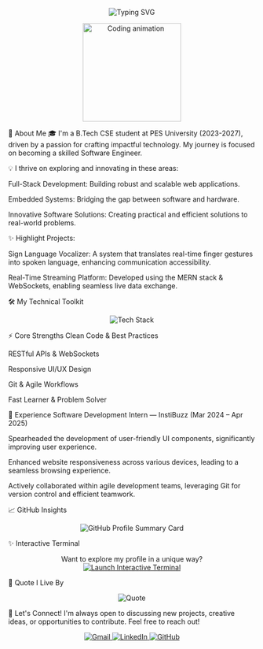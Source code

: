 <p align="center">
<img src="https://readme-typing-svg.demolab.com?font=Fira+Code&weight=600&size=28&pause=1000&color=36BCF7&center=true&vCenter=true&width=900&height=50&lines=$+whoami;Hey+there+%F0%9F%91%8B;I'm+Rohan-134v;Software+Developer+%7C+Innovator;Welcome+to+my+GitHub+space!" alt="Typing SVG" />
</p>

<p align="center">
<img src="https://media.giphy.com/media/26tn33aiTi1jkl6H6/giphy.gif" width="200" alt="Coding animation" />
</p>

🚀 About Me
🎓 I'm a B.Tech CSE student at PES University (2023-2027), driven by a passion for crafting impactful technology. My journey is focused on becoming a skilled Software Engineer.

💡 I thrive on exploring and innovating in these areas:

Full-Stack Development: Building robust and scalable web applications.

Embedded Systems: Bridging the gap between software and hardware.

Innovative Software Solutions: Creating practical and efficient solutions to real-world problems.

✨ Highlight Projects:

Sign Language Vocalizer: A system that translates real-time finger gestures into spoken language, enhancing communication accessibility.

Real-Time Streaming Platform: Developed using the MERN stack & WebSockets, enabling seamless live data exchange.

🛠️ My Technical Toolkit
<p align="center">
<img src="https://skillicons.dev/icons?i=c,cpp,python,js,ts,html,css,react,nodejs,express,mongodb,git,figma,arduino,java" alt="Tech Stack" />
</p>

⚡ Core Strengths
Clean Code & Best Practices

RESTful APIs & WebSockets

Responsive UI/UX Design

Git & Agile Workflows

Fast Learner & Problem Solver

💼 Experience
Software Development Intern — InstiBuzz (Mar 2024 – Apr 2025)

Spearheaded the development of user-friendly UI components, significantly improving user experience.

Enhanced website responsiveness across various devices, leading to a seamless browsing experience.

Actively collaborated within agile development teams, leveraging Git for version control and efficient teamwork.

📈 GitHub Insights
<p align="center">
<img src="https://github-profile-summary-cards.vercel.app/api/cards/profile-details?username=Rohan-134v&theme=tokyonight" alt="GitHub Profile Summary Card"/>
</p>


✨ Interactive Terminal
<p align="center">
Want to explore my profile in a unique way?
<br>
<a href="https://terminal-teal.vercel.app/" target="_blank">
<img src="https://img.shields.io/badge/Launch%20Interactive%20Terminal-00FF00?style=for-the-badge&logo=terminal&logoColor=black&labelColor=000" alt="Launch Interactive Terminal"/>
</a>
</p>

💬 Quote I Live By
<p align="center">
<img src="https://quotes-github-readme.vercel.app/api?type=horizontal&theme=tokyonight&quote=Code+is+like+humor.+When+you+have+to+explain+it,+it%E2%80%99s+bad." alt="Quote"/>
</p>

👋 Let's Connect!
I'm always open to discussing new projects, creative ideas, or opportunities to contribute. Feel free to reach out!

<p align="center">
<a href="mailto:rohanjjogi@gmail.com">
<img src="https://img.shields.io/badge/Gmail-D14836?style=for-the-badge&logo=gmail&logoColor=white" alt="Gmail"/>
</a>
<a href="https://www.linkedin.com/in/rohan-a09b11298/">
<img src="https://img.shields.io/badge/LinkedIn-0A66C2?style=for-the-badge&logo=linkedin&logoColor=white" alt="LinkedIn"/>
</a>
<a href="https://github.com/Rohan-134v">
<img src="https://img.shields.io/badge/GitHub-181717?style=for-the-badge&logo=github&logoColor=white" alt="GitHub"/>
</a>
</p>
